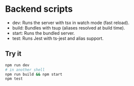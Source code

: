 # Backend scripts

- dev: Runs the server with tsx in watch mode (fast reload).
- build: Bundles with tsup (aliases resolved at build time).
- start: Runs the bundled server.
- test: Runs Jest with ts-jest and alias support.

## Try it

```bash
npm run dev
# in another shell
npm run build && npm start
npm test
```

